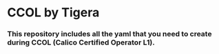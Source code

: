 # CCOL by Tigera
### This repository includes all the yaml that you need to create during CCOL (Calico Certified Operator L1).
